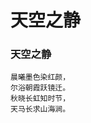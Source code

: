 # 天空之静
<!-- 晨曦墨色染红颜,<br>尔浴朝霞跃镜迁。<br>秋晓长虹知时节,<br>天马长求山海涧。 [2020-12-20]-->

### 天空之静
```shell
晨曦墨色染红颜，
尔浴朝霞跃镜迁。
秋晓长虹知时节，
天马长求山海涧。
```